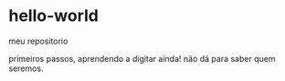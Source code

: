 # hello-world
meu repositorio

primeiros passos, aprendendo a digitar ainda!
não dá para saber quem seremos.
